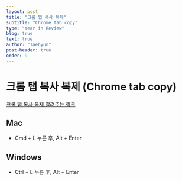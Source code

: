 ```yaml
---
layout: post
title: "크롬 탭 복사 복제"
subtitle: "Chrome tab copy"
type: "Year in Review"
blog: true
text: true
author: "Taehyun"
post-header: true
order: 9
---
```


# 크롬 탭 복사 복제 (Chrome tab copy)

[크롬 탭 복사 복제 알려주는 링크](https://m.blog.naver.com/3xtabom/221157498055)

## Mac
  * Cmd + L 누른 후, Alt + Enter

## Windows
  * Ctrl + L 누른 후, Alt + Enter
